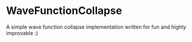 # WaveFunctionCollapse
A simple wave function collapse implementation written for fun and highly improvable :)
